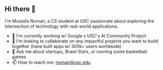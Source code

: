 ## Hi there 👋
I'm Mustafa Nomair, a CS student at USC passionate about exploring the intersection of technology with real-world applications.

- 🧠 I'm currently working w/ Google x USC's AI Community Project
- 🤝 I'm looking to collaborate on any impactful projects you want to build together (have built apps w/ 300k+ users worldwide)
- 💬 Ask me about startups, Brawl Stars, or running some basketball games
- 📫 How to reach me: nomair@usc.edu
